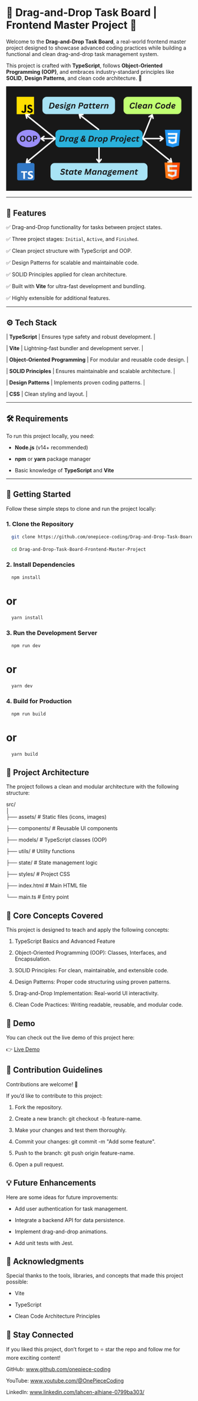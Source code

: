 # 📝 Drag-and-Drop Task Board | Frontend Master Project 🚀  

Welcome to the **Drag-and-Drop Task Board**, a real-world frontend master project designed to showcase advanced coding practices while building a functional and clean drag-and-drop task management system.

This project is crafted with **TypeScript**, follows **Object-Oriented Programming (OOP)**, and embraces industry-standard principles like **SOLID**, **Design Patterns**, and clean code architecture. 🚀

![ALT](https://github.com/onepiece-coding/Drag-and-Drop-Task-Board-Frontend-Master-Project/blob/main/public/thumbnail.png)  

---

## 🎯 **Features**  

✅ Drag-and-Drop functionality for tasks between project states.  

✅ Three project stages: `Initial`, `Active`, and `Finished`.  

✅ Clean project structure with TypeScript and OOP.  

✅ Design Patterns for scalable and maintainable code.  

✅ SOLID Principles applied for clean architecture.  

✅ Built with **Vite** for ultra-fast development and bundling.  

✅ Highly extensible for additional features.  

---

## ⚙️ **Tech Stack**  

| **TypeScript**            | Ensures type safety and robust development.      |  

| **Vite**                  | Lightning-fast bundler and development server.   |  

| **Object-Oriented Programming** | For modular and reusable code design.      |  

| **SOLID Principles**      | Ensures maintainable and scalable architecture.  |

| **Design Patterns**       | Implements proven coding patterns.               |  

| **CSS**                   | Clean styling and layout.                        |

---

## 🛠️ **Requirements**  

To run this project locally, you need:  

- **Node.js** (v14+ recommended)
  
- **npm** or **yarn** package manager
  
- Basic knowledge of **TypeScript** and **Vite**  

---

## 🚀 **Getting Started**  

Follow these simple steps to clone and run the project locally:

### 1. **Clone the Repository**  

```bash
  git clone https://github.com/onepiece-coding/Drag-and-Drop-Task-Board-Frontend-Master-Project.git

  cd Drag-and-Drop-Task-Board-Frontend-Master-Project
```

### 2. Install Dependencies

```bash
  npm install
```

# or

```bash
  yarn install
```

### 3. Run the Development Server

```bash
  npm run dev
```

# or

```bash
  yarn dev
```

### 4. Build for Production

```bash
  npm run build
```

# or

```bash
  yarn build
```

## 🧩 Project Architecture

The project follows a clean and modular architecture with the following structure:

src/  
│  
├── assets/          # Static files (icons, images)  

├── components/      # Reusable UI components  

├── models/          # TypeScript classes (OOP)  

├── utils/           # Utility functions  

├── state/           # State management logic  

├── styles/          # Project CSS  

├── index.html       # Main HTML file  

└── main.ts          # Entry point  

## 🧠 Core Concepts Covered

This project is designed to teach and apply the following concepts:

1. TypeScript Basics and Advanced Feature
   
2. Object-Oriented Programming (OOP): Classes, Interfaces, and Encapsulation.
   
3. SOLID Principles: For clean, maintainable, and extensible code.
   
4. Design Patterns: Proper code structuring using proven patterns.
   
5. Drag-and-Drop Implementation: Real-world UI interactivity.
    
6. Clean Code Practices: Writing readable, reusable, and modular code.
    
## 🎨 Demo

You can check out the live demo of this project here:

👉 [Live Demo](https://drag-and-drop-task-board-frontend-master-project.vercel.app/)

## 🤝 Contribution Guidelines

Contributions are welcome! 🚀

If you’d like to contribute to this project:

1. Fork the repository.
   
2. Create a new branch: git checkout -b feature-name.
   
3. Make your changes and test them thoroughly.
   
4. Commit your changes: git commit -m "Add some feature".
   
5. Push to the branch: git push origin feature-name.
   
6. Open a pull request.
   
## 💡 Future Enhancements

Here are some ideas for future improvements:

- Add user authentication for task management.
  
- Integrate a backend API for data persistence.
  
- Implement drag-and-drop animations.
 
- Add unit tests with Jest.

## 🌟 Acknowledgments

Special thanks to the tools, libraries, and concepts that made this project possible:

- Vite

- TypeScript

- Clean Code Architecture Principles

## 📢 Stay Connected

If you liked this project, don’t forget to ⭐ star the repo and follow me for more exciting content!

GitHub: www.github.com/onepiece-coding

YouTube: www.youtube.com/@OnePieceCoding

LinkedIn: www.linkedin.com/lahcen-alhiane-0799ba303/
